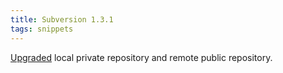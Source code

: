 ```yaml
---
title: Subversion 1.3.1
tags: snippets
---
```


[Upgraded](http://wincent.com/a/knowledge-base/archives/2006/04/subversion_131.php) local private repository and remote public repository.
